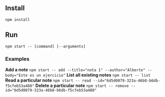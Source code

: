 ## Install
 `npm install`

 ## Run
 `npm start -- [command] [--arguments]`

 ### Examples

 **Add a note**
 `npm start -- add --title="nota 1" --author="Alberto" --body="Este es un ejercicio"`
 **List all existing notes**
 `npm start -- list` 
 **Read a particular note**
 `npm start -- read --id="6d5d0079-323a-46b8-b6db-f5cfeb53a480"`
 **Delete a particular note**
 `npm start -- remove --id="6d5d0079-323a-46b8-b6db-f5cfeb53a480"`
